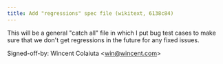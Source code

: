 ```yaml
---
title: Add "regressions" spec file (wikitext, 6138c84)
---
```


This will be a general "catch all" file in which I put bug test cases to make sure that we don't get regressions in the future for any fixed issues.

Signed-off-by: Wincent Colaiuta &lt;win@wincent.com&gt;
